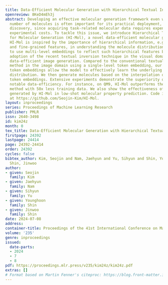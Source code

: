 ```yaml
---
title: Data-Efficient Molecular Generation with Hierarchical Textual Inversion
openreview: 8KeD4mEh3j
abstract: Developing an effective molecular generation framework even with a limited
  number of molecules is often important for its practical deployment, e.g., drug
  discovery, since acquiring task-related molecular data requires expensive and time-consuming
  experimental costs. To tackle this issue, we introduce Hierarchical Textual Inversion
  for Molecular Generation (HI-Mol), a novel data-efficient molecular generation method.
  HI-Mol is inspired by the importance of hierarchical information, e.g., both coarse-
  and fine-grained features, in understanding the molecule distribution. We propose
  to use multi-level embeddings to reflect such hierarchical features based on the
  adoption of the recent textual inversion technique in the visual domain, which achieves
  data-efficient image generation. Compared to the conventional textual inversion
  method in the image domain using a single-level token embedding, our multi-level
  token embeddings allow the model to effectively learn the underlying low-shot molecule
  distribution. We then generate molecules based on the interpolation of the multi-level
  token embeddings. Extensive experiments demonstrate the superiority of HI-Mol with
  notable data-efficiency. For instance, on QM9, HI-Mol outperforms the prior state-of-the-art
  method with 50x less training data. We also show the effectiveness of molecules
  generated by HI-Mol in low-shot molecular property prediction. Code is available
  at https://github.com/Seojin-Kim/HI-Mol.
layout: inproceedings
series: Proceedings of Machine Learning Research
publisher: PMLR
issn: 2640-3498
id: kim24z
month: 0
tex_title: Data-Efficient Molecular Generation with Hierarchical Textual Inversion
firstpage: 24392
lastpage: 24414
page: 24392-24414
order: 24392
cycles: false
bibtex_author: Kim, Seojin and Nam, Jaehyun and Yu, Sihyun and Shin, Younghoon and
  Shin, Jinwoo
author:
- given: Seojin
  family: Kim
- given: Jaehyun
  family: Nam
- given: Sihyun
  family: Yu
- given: Younghoon
  family: Shin
- given: Jinwoo
  family: Shin
date: 2024-07-08
address:
container-title: Proceedings of the 41st International Conference on Machine Learning
volume: '235'
genre: inproceedings
issued:
  date-parts:
  - 2024
  - 7
  - 8
pdf: https://proceedings.mlr.press/v235/kim24z/kim24z.pdf
extras: []
# Format based on Martin Fenner's citeproc: https://blog.front-matter.io/posts/citeproc-yaml-for-bibliographies/
---
```


